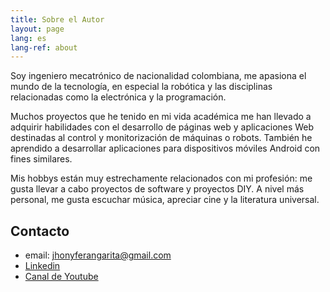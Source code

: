 ```yaml
---
title: Sobre el Autor
layout: page
lang: es
lang-ref: about
---
```


Soy ingeniero mecatrónico de nacionalidad colombiana, me apasiona el mundo de la tecnología, en especial la robótica y las disciplinas relacionadas como la electrónica y la programación.

Muchos proyectos que he tenido en mi vida académica me han llevado a adquirir habilidades con el desarrollo de páginas web y aplicaciones Web destinadas al control y monitorización de máquinas o robots. También he aprendido a desarrollar aplicaciones para dispositivos móviles Android con fines similares.

Mis hobbys están muy estrechamente relacionados con mi profesión: me gusta llevar a cabo proyectos de software y proyectos DIY. A nivel más personal, me gusta escuchar música, apreciar cine y la literatura universal.

## Contacto
- email: jhonyferangarita@gmail.com
- [Linkedin](https://linkedin.com/in/jhonyfer-angarita-moreno)
- [Canal de Youtube](https://youtube.com/channel/UC94gA_n8h_ozkjNGkLDpiAw)
